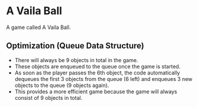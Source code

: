 # A Vaila Ball
A game called A Vaila Ball.

Optimization (Queue Data Structure)
----------------
- There will always be 9 objects in total in the game.
- These objects are enqueued to the queue once the game is started.
- As soon as the player passes the 6th object,
  the code automatically dequeues the first 3 objects from the queue (6 left)
  and enqueues 3 new objects to the queue (9 objects again).
- This provides a more efficient game because the game will always consist of 9 objects in total.
